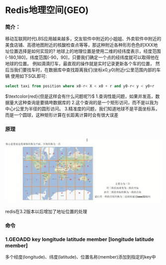 # Redis地理空间(GEO)

### 简介：

移动互联网时代LBS应用越来越多，交友软件中附近的小姐姐、外卖软件中附近的美食店铺、高德地图附近的核酸检查点等等，那这种附近各种形形色色的XXX地址位置选择是如何实现的?
地球上的地理位置是使用二维的经纬度表示，经度范围(-180,180]，纬度范围(-90，90]，只要我们确定一个点的经纬度就可以取得他在地球的位置。
例如滴滴打车，最直观的操作就是实时记录更新各个车的位置，
然后当我们要找车时，在数据库中查找距离我们(坐标x0,y0)附近r公里范围内部的车辆
使用如下SQL即可:

```sql
select taxi from position where x0-r< X < x0 + r and y0-r< y < y0+r
```

$\textcolor{red}{但是这样会有什么问题呢?}$
1.查询性能问题，如果并发高，数据量大这种查询是要搞垮数据库的
2.这个查询的是一个矩形访问，而不是以我为中心r公里为半径的圆形访问。
3.精准度的问题，我们知道地球不是平面坐标系，而是一个圆球，这种矩形计算在长距离计算时会有很大误差

### 原理

![](images/71.GEO原理.jpg)

redis在3.2版本以后增加了地址位置的处理

### 命令

### 1.GEOADD key longitude latitude member [longitude latitude member]

多个经度(longitude)、纬度(latitude)、位置名称(member)添加到指定的key中









